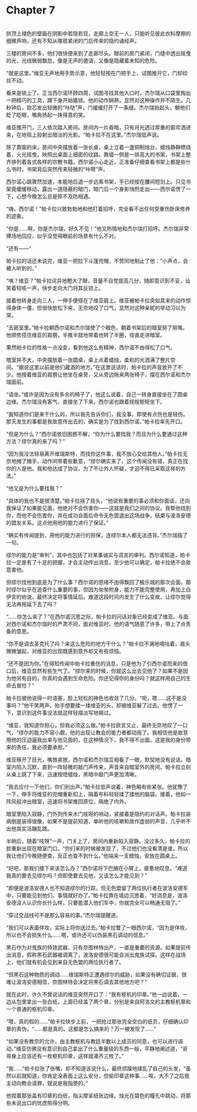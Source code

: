 # Chapter 7

<br>
拱顶上褪色的壁画在阴影中若隐若现，走廊上空无一人，只能听见彼此衣料摩擦的细微声响，还有不知从哪扇紧闭的门后传来的隐约诵经声。

三楼的房间不多，他们很快便来到了走廊尽头。眼前的房门紧闭，门缝中透出摇曳的光，光线微弱飘忽，像是无声的邀请，又像是隐藏着未知的危险。

“就是这里。”维亚无声地用手势示意，他轻轻按在门把手上，试图推开它，门却纹丝不动。

看来是锁上了。正当西尔诺环顾四周，试图寻找其他入口时，杰尔瑞从口袋里掏出一把精巧的工具，蹲下身开始撬锁。他的动作娴熟，显然对这种操作并不陌生。几秒钟后，锁芯发出轻微的“咔哒”声，门缓缓打开了一条缝。杰尔瑞抬起头，朝他们眨了眨眼，嘴角扬起一抹得意的笑。

维亚推开门，三人依次踏入房间。房间内一片昏暗，只有月光透过厚重的窗帘洒进来，在地毯上投射出暗淡的光影。“帕卡拉不在这里。”杰尔瑞低声说。

除了靠窗的床，房间中央摆放着一张长桌，桌上立着一盏铜制烛台，蜡烛静静燃烧着，火光摇曳，映照出桌面上细密的纹路。靠墙一侧是一排高大的书架，书架上整齐排列着各式各样的宗教书籍。西尔诺小心走近，正准备仔细查看书架上都是些什么书时，书架背后突然传来轻微的“咔嚓”声。

西尔诺心跳骤然加速，本能地后退一步远离书架，手已经按在腰间短剑上。只见书架竟缓缓移动，露出一道隐蔽的暗门，暗门后一个身影悄然走出——西尔诺愣了一下，心想今晚怎么总是猝不及防相遇。

“嗨，西尔诺！”帕卡拉兴致勃勃地和他打着招呼，完全看不出任何受重伤卧床修养的迹象。

“你是……啊，你是杰尔瑞，好久不见！”他又热情地和杰尔瑞打招呼。杰尔瑞非常捧场地回应，似乎没觉得眼前的场景有什么不对。

“还有——”

帕卡拉的话还未说完，维亚一把拉下斗篷兜帽，不赞同地制止了他：“小声点，会被人听到的。”

“咦？维亚？”帕卡拉诧异地瞪大了眼，音量不自觉提高几分，随即意识到不妥，讪笑着轻咳一声，快步走向大门将其反锁上。

接着他转身走向三人，一伸手便搭在了维亚肩上。维亚被帕卡拉突如其来的动作惊得身体一僵，但很快放松下来，无奈地叹了口气，显然对这种亲昵的举动习以为常。

“去密室里。”帕卡拉朝西尔诺和杰尔瑞使了个眼色，朝着书架后的暗室努了努嘴。他顺势揽住维亚的肩膀，半推半就地带着他转了半圈，径直走进暗室。

果然帕卡拉的性格一点没变，看到他这么有精神，西尔诺不由得松了口气。

暗室并不大，中央摆放着一张圆桌，桌上点着蜡烛，柔和的光洒满了整片空间。“据说这里以前是他们藏酒的地方。”在这里说话时，帕卡拉的声音放开了不少。他按着维亚的肩膀让他坐在桌旁，又从旁边拖来两张椅子，摆在西尔诺和杰尔瑞面前。

“请坐。”或许是因为没有多余的椅子了，他这么说着，自己一转身直接坐在了圆桌边缘。杰尔瑞没有客气，直接坐了下来，西尔诺也跟着规规矩矩坐下。

“我知道你们是来干什么的，所以我先告诉你们，我没事，即使有点伤也是轻伤。那天发生的事都是我故意传出去的，确实是为了找到西尔诺。”帕卡拉率先开口。

“但是为什么？”西尔诺依旧困惑不解，“你为什么要找我？而且为什么要通过这种方法？缪尔真的来了吗？”

“因为我没法轻易离开维瑞斯特，而找你这件事，我不放心交给其他人。”帕卡拉无奈地摊了摊手，动作间带着些歉意，“缪尔确实来了，这个传闻没有错，真正在找你的人是他。我和他达成了协议，为了不让外人怀疑，才迫不得已采取这样的方法。”

“他又是为什么要找我？”

“具体的我也不是很清楚。”帕卡拉摇了摇头，“他说有重要的事必须和你面谈，还向我保证了如果能见面，他绝对不会伤害你——这就是我们之间的协议。我帮他找到你，而他不会伤害你，并在成功会面后命令无色盟退出这场战争，结束与波洛安德的盟友关系。这点他用他的能力进行了保证。”

“确实有传闻提到，用他的能力进行的担保，连缪尔本人都无法违背。”杰尔瑞插了一句。

缪尔的能力是“审判”，其中也包括了对某事诚实与谎言的审判。西尔诺知道，帕卡拉一定是有了十足的把握，才会主动传出消息。至少他可以确定，帕卡拉绝不会故意害他。

但缪尔找他到底是为了什么事？西尔诺的思绪不由得飘回了极乐城的那次会面。那时缪尔似乎在追查什么重要的事，但因为匆匆附身，能力不能完整使用，再加上白伊言的劝说，最终决定将事情延后。难道这段时间内发生了什么变故，让缪尔觉得无法再拖延下去了吗？

“……你怎么来了？”在西尔诺沉思之际，帕卡拉的问话对象已经变成了维亚。与面对西尔诺和杰尔瑞时的严肃不同，面对维亚时，他的语气随意了许多，带上了点责备的意思。

“你不是调去圣克托了吗？来这么危险的地方干什么？”帕卡拉不满地嘀咕着，眉头微微皱起，对维亚的出现既感到意外却又有些烦恼。

“还不是因为你。”在得知传闻中帕卡拉重伤的消息，只是他为了引西尔诺而来的借口后，维亚显然有些生气了。“缪尔来的时候，你就这么出去见他了？如果不是因为他另有目的，你真的会遇到生命危险。你还记得你的身份吗？就这样用自己的生命去冒险？”

帕卡拉被他说得一时语塞，脸上轻松的神色也收敛了几分。“呃，嗯……这不是没事吗？”他干笑两声，抬手想要揉一揉维亚的头，却被维亚躲了过去。他愣了一下，意识到这件事没法就这样轻描淡写地揭过。

“维亚，我知道你担心，但我必须这么做。”帕卡拉欲言又止，最终无奈地叹了一口气，“缪尔的能力不容小觑，他的出现让教会的能力者都动摇了。我相信他是故意用他的压迫逼我出来与他见面的，在这种情况下，我不得不出面。这是我的身份带来的责任，我必须要承担。”

维亚移开了目光，嘴唇紧抿，西尔诺和杰尔瑞互相看了一眼，默契地没有说话。暗室内陷入沉默，直到一阵轻微的敲门声传来，声音来自暗室外的房间。帕卡拉立刻从桌上跳了下来，迅速按熄蜡烛，黑暗中敲门声更加清晰。

“我去应付一下他们，你们别出声。”帕卡拉低声说着，神色略有些紧张。他犹豫了一下，伸手将维亚的兜帽重新扣上，隔着布料轻轻揉了揉他的脑袋。接着，他如一阵风般冲出暗室，迅速将书架推回原位，隔绝了内外。

暗室里陷入寂静，门外则传来木门吱呀的响动，紧接着是隐约的对话声。帕卡拉装病倒是装得很像，如果不是提前知道，单听他的咳嗽和故作虚弱的声音，几乎听不出他其实活蹦乱跳。

半晌后，随着“吱呀”一声，门关上了，房间内重新陷入寂静。没过多久，帕卡拉的脸重新出现在暗室门口。“你们来的时候被发现了，不过他们也没看清是谁，所以我让他们今晚随便查，反正也查不到什么。”他端来一支蜡烛，安放在圆桌上。

“好吧，那我们接下来该怎么办？”西尔诺将下巴搁在小臂上，疲惫地叹息，“难道我真的要去见缪尔吗？但即使要去见他，又该怎么才能见到？”

“即便是波洛安德人也不知道缪尔的行踪，但无色盟留了两位执行者在波洛安德军中，只要能见到他们，事情就好办了。”帕卡拉靠在墙边沉思着，“好消息是，波洛安德没人认识你长什么样，只要能潜入他们军中，你就完全可以畅通无阻了。”

“穿过交战线可不是那么容易的事。”杰尔瑞提醒道。

“我们可以表面佯攻，实际上将你送过去。”帕卡拉瞥了一眼西尔诺，“因为是佯攻，所以也不会损失什么……嗯，或许还可以伪装黑石调动的信息。”

黑石作为对鬼族的特效武器，只有奈图林特出产，一直是重要的资源。如果提前传出消息，假称黑石武器被调离了，波洛安德很可能会派出鬼族试探。这样在战场上，他们就有机会见到来自无色盟的两位执行者了。

“但黑石这种物质的调动……维瑞斯特正遭遇缪尔的威胁，如果没有确切证据，很难让波洛安德相信，奈图林特会决定将黑石调去其他地方吧？”

就在此时，许久不曾说话的维亚突然开口了：“我有枢机的印章。”他一边说着，一边从包里拿出一张白纸，上面已经盖了两个章，分别是来自阿洛文的主教枢机章和一个普通的枢机印章。

“喂，真的假的……”帕卡拉快步上前，一把抢过那张完全空白的纸页，仔细确认印章的真伪，“……都是真的。这都是怎么搞来的？万一被发现了……”

“如果没有教宗的允许，由主教枢机与教廷半数以上成员的同意，也可以进行调动。”维亚仿佛没有意识到自己拿出了什么重量级的东西一般，平静地阐述道，“哥哥身上应该还有一枚枢机印章，这样就凑齐三枚了。”

“我……”帕卡拉张了张嘴，却不知道该说什么，最终烦躁地揉乱了自己的头发，“虽然以前就知道，你肯定没表面上这么安分，但偷印章这种事……唉，大不了之后我主动向教会请罪，就说是我指使的。”

他捏着那张盖有印章的白纸，指尖摩挲纸张边缘。烛光在碧色的瞳孔中跳动，将那些未说出口的忧虑照得分明。
